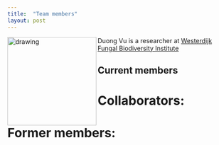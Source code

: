 ```yaml
---
title:  "Team members"
layout: post
---
```


<img src="https://MycoAI.github.io/photos/portrait_DuongVu.jpg" alt="drawing" align="left" style="height:200px;" />

Duong Vu is a researcher at [Westerdijk Fungal Biodiversity Institute](https://wi.knaw.nl/)






## Current members

# Collaborators:


# Former members:
